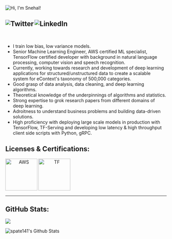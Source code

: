![Hi, I'm Snehal!️](https://github.com/spate141/spate141/raw/master/intro.gif)
<!--
how to make this gif ?

I made my with https://codesandbox.io/s/github-profile-2ijk7
Then i recorded my screen to gif
-->

<a href="https://twitter.com/intent/follow?original_referer=https%3A%2F%2Fgithub.com%2Fspate141&screen_name=sn3h4l"><img align="left" alt="Twitter" src="https://img.shields.io/twitter/follow/sn3h4l?color=1DA1F2&logo=twitter&style=for-the-badge" /></a>
<a href="https://www.linkedin.com/in/spatel141/"><img align="left" alt="LinkedIn" src="https://img.shields.io/badge/linkedin-%230077B5.svg?&style=for-the-badge&logo=linkedin&logoColor=white" /></a>
<br />
---
<br />
<!--
<p align="center">
  <img align="center" alt="GIF" src="https://github.com/spate141/spate141/blob/master/code.gif?raw=true" width="450" height="300" />
</p>
-->
<ul>
<li> I train low bias, low variance models. </li>
<li> Senior Machine Learning Engineer, AWS certified ML specialist, TensorFlow certified developer with background in natural language processing, computer vision and speech recognition. </li>
<li> Currently, working towards research and development of deep learning applications for structured/unstructured data to create a scalable system for eContext's taxonomy of 500,000 categories. </li>
<li> Good grasp of data analysis, data cleaning, and deep learning algorithms. </li>
<li> Theoretical knowledge of the underpinnings of algorithms and statistics. </li>
<li> Strong expertise to grok research papers from different domains of deep learning. </li>
<li> Adroitness to understand business problems and building data-driven solutions. </li>
<li> High proficiency with deploying large scale models in production with TensorFlow, TF-Serving and developing low latency & high throughput client side scripts with Python, gRPC. </li>
</ul>
  
## Licenses & Certifications:

<p align="center">
  <a href="https://www.youracclaim.com/badges/d2d63529-168f-4167-820a-d979df1e9c13/linked_in_profile"><img align="left" alt="AWS" width="100px" src="https://d1.awsstatic.com/training-and-certification/Certification%20Badges/AWS-Certified_Machine-Learning_Specialty_512x512.6ac490d15fe033a3d67ca544ecd0bcbcb10d391a.png" />
  <a href="https://www.credential.net/8843109a-05ae-497d-884d-6c7809b96154"><img align="left" alt="TF" width="100px" src="https://developers.google.com/certification/directory/images/badges/tensorflow_developer.png" /></a>
</p>

<br />
<br />
<br />
<br />
<br />
<br />

----

## GitHub Stats:

![](https://visitor-badge.glitch.me/badge?page_id=spate141.spate141)

<img alt="spate141's Github Stats" src="https://readme-git-master.spate141.vercel.app/api?username=spate141&show_icons=true&hide_border=true" />
<br />
